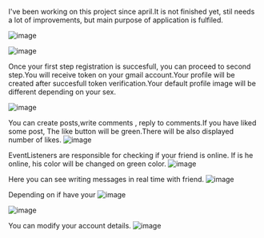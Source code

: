 I've been working  on this project since april.It is not finished yet, stil needs a lot of improvements, but main purpose of application is fulfiled.



![image](https://github.com/user-attachments/assets/95352487-d1e8-4cc7-af43-d7c3d24ecb81)





  ![image](https://github.com/user-attachments/assets/45478869-cf3d-4b28-80f6-51f7a22e16e4)



Once your first step registration is succesfull, you can proceed to second step.You will receive token on your gmail account.Your profile
will be created after succesfull token verification.Your default profile image will be different depending on your sex.

![image](https://github.com/user-attachments/assets/25777a0d-6421-46bb-b665-f345038935f7)

You can create posts,write comments , 
reply to comments.If you have liked some post, The like button will be green.There will be also displayed number of likes.
![image](https://github.com/user-attachments/assets/5ba1958c-3e98-4a32-9a2c-aa7bb8e7ce49)


EventListeners are responsible for checking if your friend is online.
If is he  online, his color will be changed  on green color.
![image](https://github.com/user-attachments/assets/2d940a97-0937-48ec-afe7-af8adddc5954)


Here you can see writing messages in real time with friend.
![image](https://github.com/user-attachments/assets/0fc94f47-339e-4250-a9e7-54c6b2911fe3)

Depending on if have your 
![image](https://github.com/user-attachments/assets/e0faf222-7fe4-483f-950c-d41e8113a76e)





![image](https://github.com/user-attachments/assets/0b2ea64e-3f92-48b6-9697-e18a54ad41e0)

You can modify your account details.
![image](https://github.com/user-attachments/assets/0ece0132-634d-4557-847f-8a6e863560a5)





